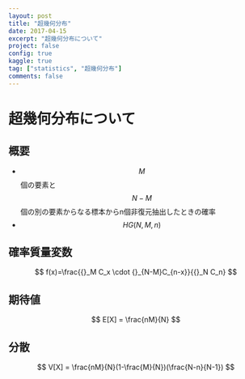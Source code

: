 ```yaml
---
layout: post
title: "超幾何分布"
date: 2017-04-15
excerpt: "超幾何分布について"
project: false
config: true
kaggle: true
tag: ["statistics", "超幾何分布"]
comments: false
---
```


# 超幾何分布について

## 概要
 - $$M$$個の要素と$$N-M$$個の別の要素からなる標本からn個非復元抽出したときの確率
 - $$HG(N, M, n)$$

## 確率質量変数

$$
f(x)=\frac{{}_M C_x \cdot {}_{N-M}C_{n-x}}{{}_N C_n}
$$

## 期待値

$$
E[X] = \frac{nM}{N}
$$

## 分散

$$
V[X] = \frac{nM}{N}(1-\frac{M}{N})(\frac{N-n}{N-1})
$$

